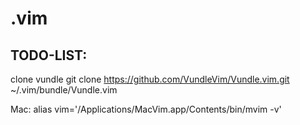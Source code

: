 # .vim

## TODO-LIST:

clone vundle
git clone https://github.com/VundleVim/Vundle.vim.git ~/.vim/bundle/Vundle.vim



Mac:
alias vim='/Applications/MacVim.app/Contents/bin/mvim -v'


